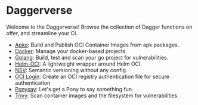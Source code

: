 # Daggerverse

Welcome to the Daggerverse! Browse the collection of Dagger functions on offer, and streamline your CI.

- [Apko](https://daggerverse.dev/mod/github.com/purpleclay/daggerverse/apko): Build and Publish OCI Container Images from apk packages.
- [Docker](https://daggerverse.dev/mod/github.com/purpleclay/daggerverse/docker): Manage your docker-based projects.
- [Golang](https://daggerverse.dev/mod/github.com/purpleclay/daggerverse/golang): Build, test and scan your go project for vulnerabilities.
- [Helm-OCI](https://daggerverse.dev/mod/github.com/purpleclay/daggerverse/helm-oci): A lightweight wrapper around Helm OCI.
- [NSV](https://daggerverse.dev/mod/github.com/purpleclay/daggerverse/nsv): Semantic versioning without any config.
- [OCI Login](https://daggerverse.dev/mod/github.com/purpleclay/daggerverse/oci-login): Create an OCI registry authentication file for secure authentication
- [Ponysay](https://daggerverse.dev/mod/github.com/purpleclay/daggerverse/ponysay): Let's get a Pony to say something fun.
- [Trivy](https://daggerverse.dev/mod/github.com/purpleclay/daggerverse/trivy): Scan container images and the filesystem for vulnerabilities.
